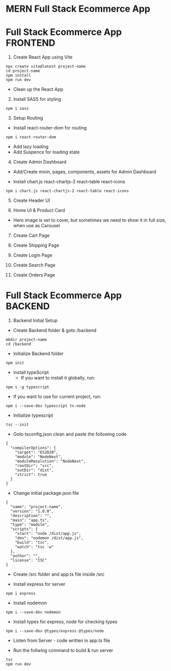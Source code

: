 # MERN Full Stack Ecommerce App

# Full Stack Ecommerce App FRONTEND

1. Create React App using Vite

```
npx create vite@latest project-name
cd project-name
npm install
npm run dev
```

- Clean up the React App

2. Install SASS for styling

```
npm i sass
```

3. Setup Routing

- Install react-router-dom for routing

```
npm i react-router-dom
```

- Add lazy loading
- Add Suspence for loading state

4. Create Admin Dashboard

- Add/Create mixin, pages, components, assets for Admin Dashboard

- Install chart.js react-chartjs-2 react-table react-icons

```
npm i chart.js react-chartjs-2 react-table react-icons
```

5. Create Header UI

6. Home UI & Product Card

- Hero image is set to cover, but sometimes we need to show it in full size, when use as Carousel

7. Create Cart Page

8. Create Shipping Page

9. Create Login Page

10. Create Search Page

11. Create Orders Page

# Full Stack Ecommerce App BACKEND

1. Backend Initial Setup

- Create Backend folder & goto /backend

```
mkdir project-name
cd /backend
```

- Initialize Backend folder

```
npm init
```

- Install typeScript
  - If you want to install it globally, run:

```
npm i -g typescript
```

- If you want to use for current project, run:

```
npm i --save-dev typescript ts-node
```

- Initialize typescript

```
tsc --init
```

- Goto tsconfig.json clean and paste the following code

```
{
  "compilerOptions": {
    "target": "ES2020",
    "module": "NodeNext",
    "moduleResolution": "NodeNext",
    "rootDir": "src",
    "outDir": "dist",
    "strict": true
  }
}
```

- Change initial package.json file

```
{
  "name": "project-name",
  "version": "1.0.0",
  "description": "",
  "main": "app.ts",
  "type": "module",
  "scripts": {
    "start": "node /dist/app.js",
    "dev": "nodemon /dist/app.js",
    "build": "tsc",
    "watch": "tsc -w"
  },
  "author": "",
  "license": "ISC"
}

```

- Create /src folder and app.ts file inside /src

- Install express for server

```
npm i express
```

- Install nodemon

```
npm i --save-dev nodemon
```

- Install types for express, node for checking types

```
npm i --save-dev @types/express @types/node
```

- Listen from Server - code written in app.ts file

- Run the follwing command to build & run server

```
tsc
npm run dev
```
